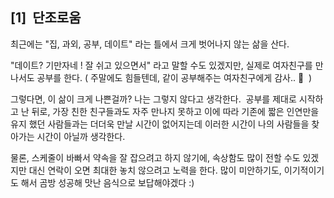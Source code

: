 ## **\[1\]  단조로움**

최근에는 "집, 과외, 공부, 데이트" 라는 틀에서 크게 벗어나지 않는 삶을 산다.

"데이트? 기만자네 ! 잘 쉬고 있으면서" 라고 말할 수도 있겠지만, 실제로 여자친구를 만나서도 공부를 한다. ( 주말에도 힘들텐데, 같이 공부해주는 여자친구에게 감사.. 🙏  )

그렇다면, 이 삶이 크게 나쁜걸까? 나는 그렇지 않다고 생각한다.  공부를 제대로 시작하고 난 뒤로, 가장 친한 친구들과도 자주 만나지 못하고 이에 따라 기존에 짧은 인연만을 유지 했던 사람들과는 더더욱 만날 시간이 없어지는데 이러한 시간이 나의 사람들을 찾아가는 시간이 아닐까 생각한다.

물론, 스케줄이 바빠서 약속을 잘 잡으려고 하지 않기에, 속상함도 많이 전할 수도 있겠지만 대신 연락이 오면 최대한 놓치 않으려고 노력을 한다. 많이 미안하기도, 이기적이기도 해서 곰방 성공해 맛난 음식으로 보답해야겠다 :)
